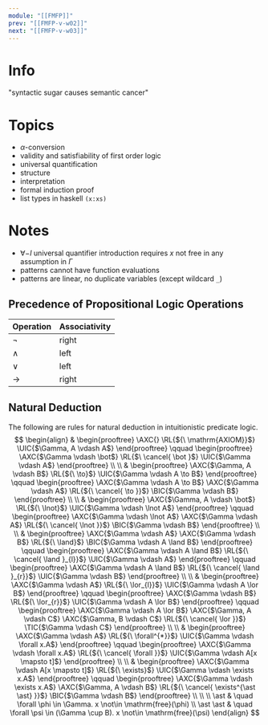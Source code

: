 ```yaml
---
module: "[[FMFP]]"
prev: "[[FMFP-v-w02]]"
next: "[[FMFP-v-w03]]"
---
```



# Info
"syntactic sugar causes semantic cancer"


# Topics
- $\alpha$-conversion
- validity and satisfiability of first order logic
- universal quantification
- structure
- interpretation
- formal induction proof
- list types in haskell `(x:xs)`


# Notes
- $\forall-I$ universal quantifier introduction requires $x$ not free in any assumption in $\Gamma$
- patterns cannot have function evaluations
- patterns are linear, no duplicate variables (except wildcard `_`)


## Precedence of Propositional Logic Operations

| Operation | Associativity |
| --------- | ------------- |
| $\lnot$   | right         |
| $\land$   | left          |
| $\lor$    | left          |
| $\to$     | right         |


## Natural Deduction
The following are rules for natural deduction in intuitionistic predicate logic.
$$
\begin{align}
&
\begin{prooftree}
\AXC{}
\RL{${\ \mathrm{AXIOM}}$}
\UIC{$\Gamma, A \vdash A$}
\end{prooftree}
\qquad \begin{prooftree}
\AXC{$\Gamma \vdash \bot$}
\RL{$\ \cancel{ \bot }$}
\UIC{$\Gamma \vdash A$}
\end{prooftree}
\\ \\
&
\begin{prooftree}
\AXC{$\Gamma, A \vdash B$}
\RL{${\ \to}$}
\UIC{$\Gamma \vdash A \to B$}
\end{prooftree}
\qquad \begin{prooftree}
\AXC{$\Gamma \vdash A \to B$}
\AXC{$\Gamma \vdash A$}
\RL{${\ \cancel{ \to }}$}
\BIC{$\Gamma \vdash B$}
\end{prooftree}
\\ \\
&
\begin{prooftree}
\AXC{$\Gamma, A \vdash \bot$}
\RL{${\ \lnot}$}
\UIC{$\Gamma \vdash \lnot A$}
\end{prooftree}
\qquad \begin{prooftree}
\AXC{$\Gamma \vdash \lnot A$}
\AXC{$\Gamma \vdash A$}
\RL{${\ \cancel{ \lnot }}$}
\BIC{$\Gamma \vdash B$}
\end{prooftree}
\\ \\
&
\begin{prooftree}
\AXC{$\Gamma \vdash A$}
\AXC{$\Gamma \vdash B$}
\RL{${\ \land}$}
\BIC{$\Gamma \vdash A \land B$}
\end{prooftree}
\qquad \begin{prooftree}
\AXC{$\Gamma \vdash A \land B$}
\RL{${\ \cancel{ \land }_{l}}$}
\UIC{$\Gamma \vdash A$}
\end{prooftree}
\qquad \begin{prooftree}
\AXC{$\Gamma \vdash A \land B$}
\RL{${\ \cancel{ \land }_{r}}$}
\UIC{$\Gamma \vdash B$}
\end{prooftree}
\\ \\
&
\begin{prooftree}
\AXC{$\Gamma \vdash A$}
\RL{${\ \lor_{l}}$}
\UIC{$\Gamma \vdash A \lor B$}
\end{prooftree}
\qquad \begin{prooftree}
\AXC{$\Gamma \vdash B$}
\RL{${\ \lor_{r}}$}
\UIC{$\Gamma \vdash A \lor B$}
\end{prooftree}
\qquad \begin{prooftree}
\AXC{$\Gamma \vdash A \lor B$}
\AXC{$\Gamma, A \vdash C$}
\AXC{$\Gamma, B \vdash C$}
\RL{${\ \cancel{ \lor }}$}
\TIC{$\Gamma \vdash C$}
\end{prooftree}
\\ \\ 
&
\begin{prooftree}
\AXC{$\Gamma \vdash A$}
\RL{${\ \forall^{*}}$}
\UIC{$\Gamma \vdash \forall x.A$}
\end{prooftree}
\qquad \begin{prooftree}
\AXC{$\Gamma \vdash \forall x.A$}
\RL{${\ \cancel{ \forall }}$}
\UIC{$\Gamma \vdash A[x \mapsto t]$}
\end{prooftree}
\\ \\ 
&
\begin{prooftree}
\AXC{$\Gamma \vdash A[x \mapsto t]$}
\RL{${\ \exists}$}
\UIC{$\Gamma \vdash \exists x.A$}
\end{prooftree}
\qquad \begin{prooftree}
\AXC{$\Gamma \vdash \exists x.A$}
\AXC{$\Gamma, A \vdash B$}
\RL{${\ \cancel{ \exists^{\ast \ast} }}$}
\BIC{$\Gamma \vdash B$}
\end{prooftree}
\\ \\ \\
\ast & \quad \forall \phi \in \Gamma. x \not\in \mathrm{free}(\phi) \\
\ast \ast & \quad \forall \psi \in (\Gamma \cup B). x \not\in \mathrm{free}(\psi)
\end{align}
$$
